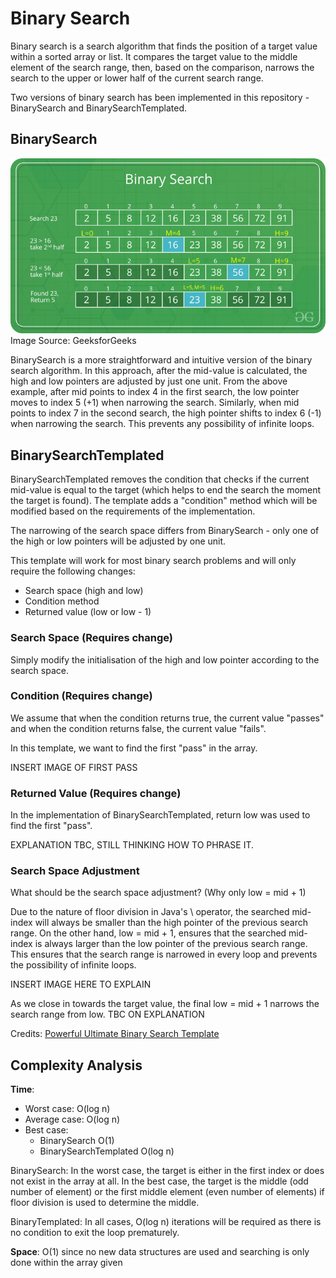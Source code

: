 # Binary Search
Binary search is a search algorithm that finds the position of a target value within a sorted array or list. It compares 
the target value to the middle element of the search range, then, based on the comparison, narrows the search to the 
upper or lower half of the current search range.

Two versions of binary search has been implemented in this repository - BinarySearch and BinarySearchTemplated.

## BinarySearch
![binary search img](../../../../../assets/BinarySearch.png)
Image Source: GeeksforGeeks

BinarySearch is a more straightforward and intuitive version of the binary search algorithm. In this approach, after the
mid-value is calculated, the high and low pointers are adjusted by just one unit. From the above example, after mid 
points to index 4 in the first search, the low pointer moves to index 5 (+1) when narrowing the search. Similarly, when 
mid points to index 7 in the second search, the high pointer shifts to index 6 (-1) when narrowing the search. This
prevents any possibility of infinite loops.

## BinarySearchTemplated

BinarySearchTemplated removes the condition that checks if the current mid-value is equal to the target (which helps to
end the search the moment the target is found). The template adds a "condition" method which will be modified based on
the requirements of the implementation.

The narrowing of the search space differs from BinarySearch - only one of the high or low pointers will be adjusted by
one unit.

This template will work for most binary search problems and will only require the following changes:
- Search space (high and low)
- Condition method
- Returned value (low or low - 1)

### Search Space (Requires change)
Simply modify the initialisation of the high and low pointer according to the search space.

### Condition (Requires change)
We assume that when the condition returns true, the current value "passes" and when the condition returns false, the 
current value "fails".

In this template, we want to find the first "pass" in the array.

INSERT IMAGE OF FIRST PASS

### Returned Value (Requires change)
In the implementation of BinarySearchTemplated, return low was used to find the first "pass".

EXPLANATION TBC, STILL THINKING HOW TO PHRASE IT.

### Search Space Adjustment
What should be the search space adjustment? (Why only low = mid + 1)

Due to the nature of floor division in Java's \ operator, the searched mid-index will always be smaller than the high
pointer of the previous search range. On the other hand, low = mid + 1, ensures that the searched mid-index is always
larger than the low pointer of the previous search range. This ensures that the search range is narrowed in every loop
and prevents the possibility of infinite loops.

INSERT IMAGE HERE TO EXPLAIN

As we close in towards the target value, the final low = mid + 1 narrows the search range from low. TBC ON EXPLANATION

Credits: [Powerful Ultimate Binary Search Template](https://leetcode.com/discuss/general-discussion/786126/python-powerful-ultimate-binary-search-template-solved-many-problems)

## Complexity Analysis
**Time**:
- Worst case: O(log n)
- Average case: O(log n)
- Best case: 
  - BinarySearch O(1)
  - BinarySearchTemplated O(log n)

BinarySearch:
In the worst case, the target is either in the first index or does not exist in the array at all.
In the best case, the target is the middle (odd number of element) or the first middle element (even number of elements)
if floor division is used to determine the middle.

BinaryTemplated:
In all cases, O(log n) iterations will be required as there is no condition to exit the loop prematurely.

**Space**: O(1) since no new data structures are used and searching is only done within the array given
